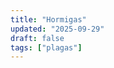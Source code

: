 ```yaml
---
title: "Hormigas"
updated: "2025-09-29"
draft: false
tags: ["plagas"]
---
```


<!-- tu contenido existente va debajo -->
